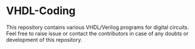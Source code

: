 # VHDL-Coding

This repository contains various VHDL/Verilog programs for digital circuits. Feel free to raise issue or contact the contributors in case of any doubts or development of this repository.


